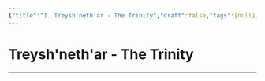 ```yaml
---
{"title":"1. Treysh'neth'ar - The Trinity","draft":false,"tags":[null],"publish":true,"path":"3. Gods & Religion/2. Major Gods & Interpretations/2. The Trinity/1. Treysh'neth'ar - The Trinity.md","permalink":"/3-gods-and-religion/2-major-gods-and-interpretations/2-the-trinity/1-treysh-neth-ar-the-trinity/","PassFrontmatter":true}
---
```


# Treysh'neth'ar - The Trinity
---